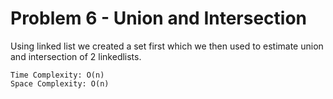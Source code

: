# Problem 6 - Union and Intersection

Using linked list we created a set first which we then used to estimate union and intersection of 2 linkedlists.

```
Time Complexity: O(n)
Space Complexity: O(n)
```


